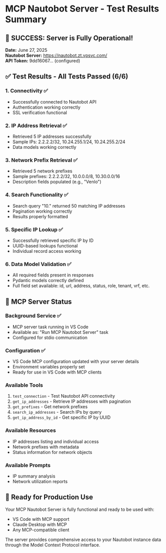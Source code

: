 # MCP Nautobot Server - Test Results Summary

## 🎉 SUCCESS: Server is Fully Operational!

**Date:** June 27, 2025  
**Nautobot Server:** https://nautobot.zt.vpsvc.com/  
**API Token:** 9dd16067... (configured)

## ✅ Test Results - All Tests Passed (6/6)

### 1. Connectivity ✅
- Successfully connected to Nautobot API
- Authentication working correctly
- SSL verification functional

### 2. IP Address Retrieval ✅
- Retrieved 5 IP addresses successfully
- Sample IPs: 2.2.2.2/32, 10.24.255.1/24, 10.24.255.2/24
- Data models working correctly

### 3. Network Prefix Retrieval ✅
- Retrieved 5 network prefixes
- Sample prefixes: 2.2.2.2/32, 10.0.0.0/8, 10.30.0.0/16
- Description fields populated (e.g., "Venlo")

### 4. Search Functionality ✅
- Search query "10." returned 50 matching IP addresses
- Pagination working correctly
- Results properly formatted

### 5. Specific IP Lookup ✅
- Successfully retrieved specific IP by ID
- UUID-based lookups functional
- Individual record access working

### 6. Data Model Validation ✅
- All required fields present in responses
- Pydantic models correctly defined
- Full field set available: id, url, address, status, role, tenant, vrf, etc.

## 🔧 MCP Server Status

### Background Service ✅
- MCP server task running in VS Code
- Available as: "Run MCP Nautobot Server" task
- Configured for stdio communication

### Configuration ✅
- VS Code MCP configuration updated with your server details
- Environment variables properly set
- Ready for use in VS Code with MCP clients

### Available Tools
1. `test_connection` - Test Nautobot API connectivity
2. `get_ip_addresses` - Retrieve IP addresses with pagination
3. `get_prefixes` - Get network prefixes
4. `search_ip_addresses` - Search IPs by query
5. `get_ip_address_by_id` - Get specific IP by UUID

### Available Resources
- IP addresses listing and individual access
- Network prefixes with metadata
- Status information for network objects

### Available Prompts
- IP summary analysis
- Network utilization reports

## 🚀 Ready for Production Use

Your MCP Nautobot Server is fully functional and ready to be used with:
- VS Code with MCP support
- Claude Desktop with MCP
- Any MCP-compatible client

The server provides comprehensive access to your Nautobot instance data through the Model Context Protocol interface.
